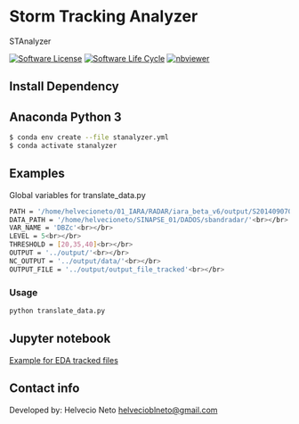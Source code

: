 # Storm Tracking Analyzer
STAnalyzer

<!-- badges: start -->

[![Software License](https://img.shields.io/badge/license-MIT-green)](https://github.com/helvecioneto/stanalyzer/blob/master/LICENSE)
[![Software Life Cycle](https://img.shields.io/badge/lifecycle-maturing-blue.svg)](https://www.tidyverse.org/lifecycle/#maturing)
[![nbviewer](https://raw.githubusercontent.com/jupyter/design/master/logos/Badges/nbviewer_badge.svg)](https://nbviewer.jupyter.org/github/helvecioneto/stanalyzer/blob/main/docs/Example.ipynb)

<!-- badges: end -->

## Install Dependency
## Anaconda Python 3

```bash
$ conda env create --file stanalyzer.yml
$ conda activate stanalyzer
```

## Examples
Global variables for translate_data.py
```bash
PATH = '/home/helvecioneto/01_IARA/RADAR/iara_beta_v6/output/S201409070000_E201409100000_VDBZc_T20_L5_SPLTTrue_MERGTrue_TCORTrue_PCORFalse.zip'<br></br>
DATA_PATH = '/home/helvecioneto/SINAPSE_01/DADOS/sbandradar/'<br></br>
VAR_NAME = 'DBZc'<br></br>
LEVEL = 5<br></br>
THRESHOLD = [20,35,40]<br></br>
OUTPUT = '../output/'<br></br>
NC_OUTPUT = '../output/data/'<br></br>
OUTPUT_FILE = '../output/output_file_tracked'<br></br>
```
### Usage
```python
python translate_data.py
```

## Jupyter notebook

<a href="https://nbviewer.jupyter.org/github/helvecioneto/stanalyzer/blob/main/docs/Example.ipynb" target="_blank">Example for EDA tracked files</a>

## Contact info
Developed by: Helvecio Neto <helvecioblneto@gmail.com>
